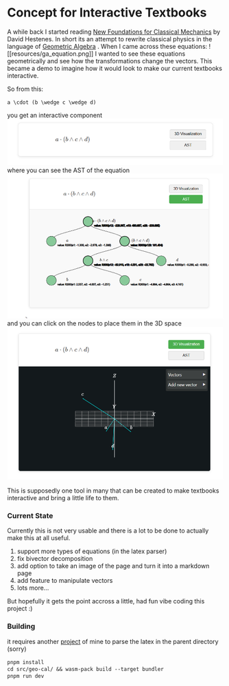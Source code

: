 # Concept for Interactive Textbooks
A while back I started reading [New Foundations for Classical Mechanics](https://www.amazon.com/Foundations-Classical-Mechanics-Fundamental-Theories/dp/0792353021) by David Hestenes. In short its an attempt to rewrite classical physics in the language of [Geometric Algebra](https://en.wikipedia.org/wiki/Geometric_algebra) . When I came across these equations:
![[resources/ga_equation.png]]
I wanted to see these equations geometrically and see how the transformations change the vectors.
This became a demo to imagine how it would look to make our current textbooks interactive.

So from this:
```latexvis
a \cdot (b \wedge c \wedge d)
```

you get an interactive component ![](resources/example_clean.png)
where you can see the AST of the equation ![](resources/example_ast.png)
and you can click on the nodes to place them in the 3D space ![](resources/example_3dspace.png)

This is supposedly one tool in many that can be created to make textbooks interactive and bring a little life to them.

### Current State
Currently this is not very usable and there is a lot to be done to actually make this at all useful.
1. support more types of equations (in the latex parser)
2. fix bivector decomposition
3. add option to take an image of the page and turn it into a markdown page
4. add feature to manipulate vectors
5. lots more...

But hopefully it gets the point accross a little, had fun vibe coding this project :)


### Building
it requires another [project](https://github.com/idobenamram/latex-expr-parser) of mine to parse the latex in the parent directory (sorry)
```
pnpm install
cd src/geo-cal/ && wasm-pack build --target bundler
pnpm run dev
```